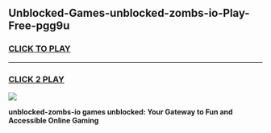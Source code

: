 
## Unblocked-Games-unblocked-zombs-io-Play-Free-pgg9u
<h3>
<a href="https://premium76.site?title=unblocked-zombs-io&ref=17A">CLICK TO PLAY</a></h3>
<hr>

<h3>
<a href="https://premium76.site?title=unblocked-zombs-io&ref=17A">CLICK 2 PLAY</a>
  
</h3>

<a href="https://premium76.site?title=unblocked-zombs-io&ref=17A"><img src="https://clearcache.store/games.png"></a>


**unblocked-zombs-io games unblocked: Your Gateway to Fun and Accessible Online Gaming**
